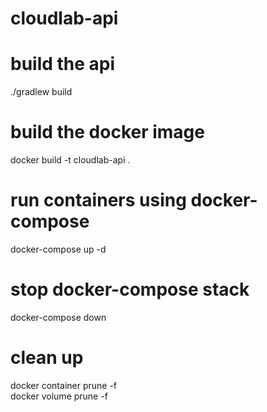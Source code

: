 # cloudlab-api  


# build the api     
./gradlew build     

# build the docker image        
docker build -t cloudlab-api .      

# run containers using docker-compose       
docker-compose up -d    

# stop docker-compose stack     
docker-compose down     

# clean up  
docker container prune -f   
docker volume prune -f  

